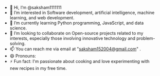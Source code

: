 - 👋 Hi, I’m @saksham1111111
- 👀 I’m interested in Software development, artificial intelligence, machine learning, and web development.
- 🌱 I’m currently learning Python programming, JavaScript, and data science.
- 💞️ I’m looking to collaborate on Open-source projects related to my interests, especially those involving innovative technology and problem-solving.
- 📫 You can reach me via email at "saksham152004@gmail.com" .
- 😄 Pronouns: 
- ⚡ Fun fact: I'm passionate about cooking and love experimenting with new recipes in my free time.

<!---
saksham1111111/saksham1111111 is a ✨ special ✨ repository because its `README.md` (this file) appears on your GitHub profile.
You can click the Preview link to take a look at your changes.
--->
